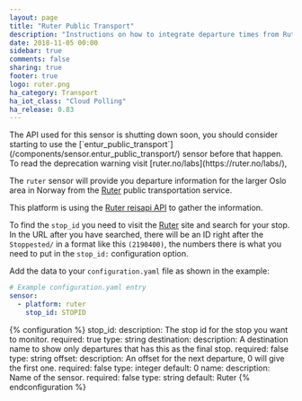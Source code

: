 ```yaml
---
layout: page
title: "Ruter Public Transport"
description: "Instructions on how to integrate departure times from Ruter within Home Assistant."
date: 2018-11-05 00:00
sidebar: true
comments: false
sharing: true
footer: true
logo: ruter.png
ha_category: Transport
ha_iot_class: "Cloud Polling"
ha_release: 0.83
---
```


<p class='note warning'>
The API used for this sensor is shutting down soon, you should consider starting to use the [`entur_public_transport`](/components/sensor.entur_public_transport/) sensor before that happen.
To read the deprecation warning visit [ruter.no/labs](https://ruter.no/labs/),
</p>

The `ruter` sensor will provide you departure information for the larger Oslo area in Norway from the [Ruter][ruter] public transportation service.

This platform is using the [Ruter reisapi API][ruter-api] to gather the information.

To find the `stop_id` you need to visit the [Ruter][ruter] site and search for your stop.
In the URL after you have searched, there will be an ID right after the `Stoppested/` in a format like this `(2190400)`, the numbers there is what you need to put in the `stop_id:` configuration option.

Add the data to your `configuration.yaml` file as shown in the example:

```yaml
# Example configuration.yaml entry
sensor:
  - platform: ruter
    stop_id: STOPID
```

{% configuration %}
stop_id:
  description: The stop id for the stop you want to monitor.
  required: true
  type: string
destination:
  description: A destination name to show only departures that has this as the final stop.
  required: false
  type: string
offset:
  description: An offset for the next departure, 0 will give the first one.
  required: false
  type: integer
  default: 0
name:
  description: Name of the sensor.
  required: false
  type: string
  default: Ruter
{% endconfiguration %}

[ruter]: https://ruter.no/reiseplanlegger/Stoppested
[ruter-api]: http://reisapi.ruter.no/Help
